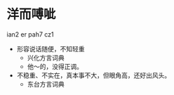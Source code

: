 # 洋而㗘呲
ian2 er pah7 cz1
+ 形容说话随便，不知轻重
  * 兴化方言词典
  - 他～的，没得正调。
+ 不稳重、不实在，真本事不大，但眼角高，还好出风头。
  * 东台方言词典
